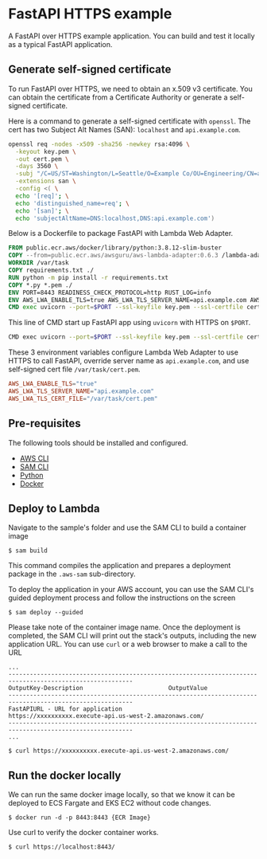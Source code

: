 # FastAPI HTTPS example

A FastAPI over HTTPS example application. You can build and test it locally as a typical FastAPI application.

## Generate self-signed certificate

To run FastAPI over HTTPS, we need to obtain an x.509 v3 certificate. You can obtain the certificate from a Certificate Authority or generate a self-signed certificate.

Here is a command to generate a self-signed certificate with `openssl`. The cert has two Subject Alt Names (SAN): `localhost` and `api.example.com`.
```bash
openssl req -nodes -x509 -sha256 -newkey rsa:4096 \
  -keyout key.pem \
  -out cert.pem \
  -days 3560 \
  -subj "/C=US/ST=Washington/L=Seattle/O=Example Co/OU=Engineering/CN=api.example.com" \
  -extensions san \
  -config <( \
  echo '[req]'; \
  echo 'distinguished_name=req'; \
  echo '[san]'; \
  echo 'subjectAltName=DNS:localhost,DNS:api.example.com')
```

Below is a Dockerfile to package FastAPI with Lambda Web Adapter. 

```dockerfile
FROM public.ecr.aws/docker/library/python:3.8.12-slim-buster
COPY --from=public.ecr.aws/awsguru/aws-lambda-adapter:0.6.3 /lambda-adapter /opt/extensions/lambda-adapter
WORKDIR /var/task
COPY requirements.txt ./
RUN python -m pip install -r requirements.txt
COPY *.py *.pem ./
ENV PORT=8443 READINESS_CHECK_PROTOCOL=http RUST_LOG=info
ENV AWS_LWA_ENABLE_TLS=true AWS_LWA_TLS_SERVER_NAME=api.example.com AWS_LWA_TLS_CERT_FILE=/var/task/cert.pem
CMD exec uvicorn --port=$PORT --ssl-keyfile key.pem --ssl-certfile cert.pem --log-level info main:app
```

This line of CMD start up FastAPI app using `uvicorn` with HTTPS on `$PORT`. 
```bash
CMD exec uvicorn --port=$PORT --ssl-keyfile key.pem --ssl-certfile cert.pem --log-level info main:app
```

These 3 environment variables configure Lambda Web Adapter to use HTTPS to call FastAPI, override server name as `api.example.com`, and use self-signed cert file `/var/task/cert.pem`.
```toml
AWS_LWA_ENABLE_TLS="true"
AWS_LWA_TLS_SERVER_NAME="api.example.com" 
AWS_LWA_TLS_CERT_FILE="/var/task/cert.pem"
```

## Pre-requisites

The following tools should be installed and configured.
* [AWS CLI](https://aws.amazon.com/cli/)
* [SAM CLI](https://github.com/awslabs/aws-sam-cli)
* [Python](https://www.python.org/)
* [Docker](https://www.docker.com/products/docker-desktop)


## Deploy to Lambda
Navigate to the sample's folder and use the SAM CLI to build a container image
```shell
$ sam build
```

This command compiles the application and prepares a deployment package in the `.aws-sam` sub-directory.

To deploy the application in your AWS account, you can use the SAM CLI's guided deployment process and follow the instructions on the screen

```shell
$ sam deploy --guided
```
Please take note of the container image name.
Once the deployment is completed, the SAM CLI will print out the stack's outputs, including the new application URL. You can use `curl` or a web browser to make a call to the URL

```shell
...
---------------------------------------------------------------------------------------------------------
OutputKey-Description                        OutputValue
---------------------------------------------------------------------------------------------------------
FastAPIURL - URL for application            https://xxxxxxxxxx.execute-api.us-west-2.amazonaws.com/
---------------------------------------------------------------------------------------------------------
...

$ curl https://xxxxxxxxxx.execute-api.us-west-2.amazonaws.com/
```

## Run the docker locally

We can run the same docker image locally, so that we know it can be deployed to ECS Fargate and EKS EC2 without code changes.

```shell
$ docker run -d -p 8443:8443 {ECR Image}

```

Use curl to verify the docker container works.

```shell
$ curl https://localhost:8443/ 
```

